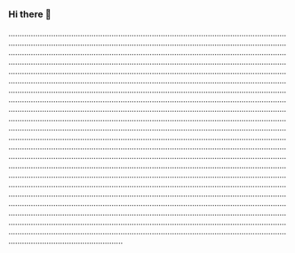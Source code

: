 ### Hi there 👋

...........................................................................................................................................................................................................................................................................................................................................................................................................................................................................................................................................................................................................................................................................................................................................................................................................................................................................................................................................................................................................................................................................................................................................................................................................................................................................................................................................................................................................................................................................................................................................................................................................................................................................................................................................................................................................................................................................................................................................................................................................................................................................................................................................................................................................................................................................................................................................................................................................................................................................................................................................................................................................................................................................................................................................................................................................................................................................................